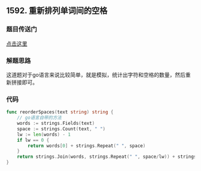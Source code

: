 ## 1592. 重新排列单词间的空格

### 题目传送门

[点击这里](https://leetcode.cn/problems/rearrange-spaces-between-words/)

### 解题思路

这道题对于go语言来说比较简单，就是模拟，统计出字符和空格的数量，然后重新拼接即可。

### 代码

```go
func reorderSpaces(text string) string {
    // go语言自带的方法
    words := strings.Fields(text)
    space := strings.Count(text, " ")
    lw := len(words) - 1
    if lw == 0 {
        return words[0] + strings.Repeat(" ", space)
    }
    return strings.Join(words, strings.Repeat(" ", space/lw)) + strings.Repeat(" ", space%lw)
}

```